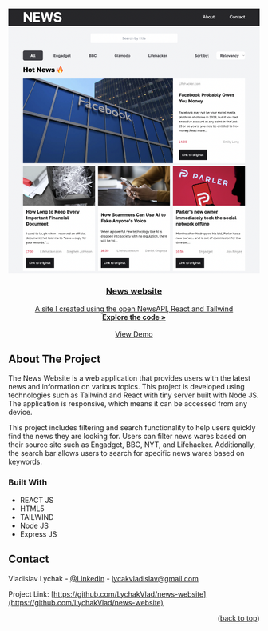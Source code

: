 <a name="readme-top"></a>

<br />
<div align="center">
  <a href="https://lychakvlad.github.io/news-website/" target='_blank'>
    <img src="./src/assets/logo.png" alt="Logo" width='900'>

<h3 align="center">News website</h3>

  <p align="center">
    A site I created using the open NewsAPI, React and Tailwind
    <br />
    <a href="https://github.com/LychakVlad/news-website"><strong>Explore the code »</strong></a>
    <br />
    <br />
    <a href="https://lychakvlad.github.io/news-website/">View Demo</a>
  </p>
</div>

<!-- ABOUT THE PROJECT -->

## About The Project

The News Website is a web application that provides users with the latest news and information on various topics. This project is developed using technologies such as Tailwind and React with tiny server built with Node JS. The application is responsive, which means it can be accessed from any device.

This project includes filtering and search functionality to help users quickly find the news they are looking for. Users can filter news wares based on their source site such as Engadget, BBC, NYT, and Lifehacker. Additionally, the search bar allows users to search for specific news wares based on keywords.

### Built With

- REACT JS
- HTML5
- TAILWIND
- Node JS
- Express JS

## Contact

Vladislav Lychak - [@LinkedIn](https://www.linkedin.com/in/vladislav-lychak/) - lycakvladislav@gmail.com

Project Link: [https://github.com/LychakVlad/news-website](https://github.com/LychakVlad/news-website)

<p align="right">(<a href="#readme-top">back to top</a>)</p>

<!-- MARKDOWN LINKS & IMAGES -->
<!-- https://www.markdownguide.org/basic-syntax/#reference-style-links -->

[react.js]: https://img.shields.io/badge/React-20232A?style=for-the-badge&logo=react&logoColor=61DAFB
[react-url]: https://reactjs.org/

